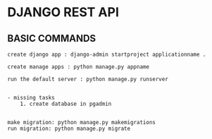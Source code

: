 # DJANGO REST API

## BASIC COMMANDS
    create django app : django-admin startproject applicationname .

    create manage apps : python manage.py appname

    run the default server : python manage.py runserver


    - missing tasks
        1. create database in pgadmin

    
    make migration: python manage.py makemigrations
    run migration: python manage.py migrate 

